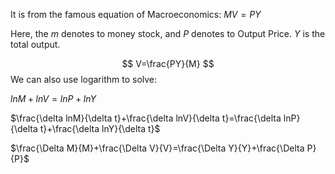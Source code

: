 It is from the famous equation of Macroeconomics: $MV=PY$ 

Here, the $m$ denotes to money stock, and $P$ denotes to Output Price. $Y$ is the total output.

$$
V=\frac{PY}{M}
$$
We can also use  logarithm to solve:

$ln M+ln V = lnP+lnY$

$\frac{\delta lnM}{\delta t}+\frac{\delta lnV}{\delta t}=\frac{\delta lnP}{\delta t}+\frac{\delta lnY}{\delta t}$

$\frac{\Delta M}{M}+\frac{\Delta V}{V}=\frac{\Delta Y}{Y}+\frac{\Delta P}{P}$



